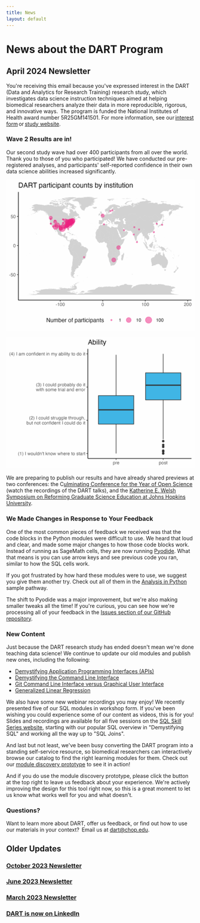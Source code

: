 ```yaml
---
title: News
layout: default
---
```


# News about the DART Program

## **April 2024 Newsletter**

You're receiving this email because you've expressed interest in the DART (Data and Analytics for Research Training) research study, which investigates data science instruction techniques aimed at helping biomedical researchers analyze their data in more reproducible, rigorous, and innovative ways.  The program is funded the National Institutes of Health award number 5R25GM141501. For more information, see our [interest form](https://redcap.link/dart-interest) or [study website](https://redcap.link/dart-interest). 
 
### Wave 2 Results are in! 

Our second study wave had over 400 participants from all over the world. Thank you to those of you who participated! We have conducted our pre-registered analyses, and participants' self-reported confidence in their own data science abilities increased significantly. 
 
![Map showing that the majority of the participants came from North America, with additional participants coming from Europe, Asia, Africa, and South America](../media/dart_geocodes.png) 

![Boxplot of DART participants self-reported ability shows higher confidence after the intervention than before, on a scale from "1, I wouldn't know where to start" to "4, I am confident in my ability to do it". The pre-intervention boxplot concentrates around "2, I could struggle through but not confident I could do it," while the post-intervention boxplot concentrates around "3, I could probably do it with some trial error."](../media/ability_improvements.png)  
 
We are preparing to publish our results and have already shared previews at two conferences: the C[ulminating Conference for the Year of Open Science](https://www.cos.io/yos-conference) (watch the recordings of the DART talks), and the [Katherine E. Welsh Symposium on Reforming Graduate Science Education at Johns Hopkins University](https://publichealth.jhu.edu/the-r3-center-for-innovation-in-science-education/events-at-the-r3-center).  
 
### We Made Changes in Response to Your Feedback 

One of the most common pieces of feedback we received was that the code blocks in the Python modules were difficult to use. We heard that loud and clear, and made some major changes to how those code blocks work. Instead of running as SageMath cells, they are now running [Pyodide](https://publichealth.jhu.edu/the-r3-center-for-innovation-in-science-education/events-at-the-r3-center). What that means is you can use arrow keys and see previous code you ran, similar to how the SQL cells work.  

If you got frustrated by how hard these modules were to use, we suggest you give them another try. Check out all of them in the [Analysis in Python](https://arcus.github.io/education_modules/example_pathways#pathway-5-analysis-in-python) sample pathway. 

The shift to Pyodide was a major improvement, but we're also making smaller tweaks all the time! If you're curious, you can see how we're processing all of your feedback in the [Issues section of our GitHub repository](https://github.com/arcus/education_modules/issues). 
 
### New Content 

Just because the DART research study has ended doesn't mean we're done teaching data science! We continue to update our old modules and publish new ones, including the following:  
 
* [Demystifying Application Programming Interfaces (APIs)](https://liascript.github.io/course/?https://raw.githubusercontent.com/arcus/education_modules/main/demystifying_apis/demystifying_apis.md#1)  
* [Demystifying the Command Line Interface](https://liascript.github.io/course/?https://raw.githubusercontent.com/arcus/education_modules/main/demystifying_command_line/demystifying_command_line.md#1)
* [Git Command Line Interface versus Graphical User Interface](https://liascript.github.io/course/?https://raw.githubusercontent.com/arcus/education_modules/main/demystifying_command_line/demystifying_command_line.md#1)
* [Generalized Linear Regression](https://liascript.github.io/course/?https://raw.githubusercontent.com/arcus/education_modules/main/demystifying_command_line/demystifying_command_line.md#1)
 
We also have some new webinar recordings you may enjoy! We recently presented five of our SQL modules in workshop form. If you've been wishing you could experience some of our content as videos, this is for you! Slides and recordings are available for all five sessions on the [SQL Skill Series website](https://arcus.github.io/arcus_skill_series_sql/), starting with our popular SQL overview in "Demystifying SQL" and working all the way up to "SQL Joins".  
 
And last but not least, we've been busy converting the DART program into a standing self-service resource, so biomedical researchers can interactively browse our catalog to find the right learning modules for them. Check out our [module discovery prototype](https://learn.arcus.chop.edu/) to see it in action!  

And if you do use the module discovery prototype, please click the button at the top right to leave us feedback about your experience. We're actively improving the design for this tool right now, so this is a great moment to let us know what works well for you and what doesn't.  
 
### Questions? 

Want to learn more about DART, offer us feedback, or find out how to use our materials in your context?  Email us at [dart@chop.edu](mailto:dart@chop.edu). 

## Older Updates

### [October 2023 Newsletter](./2023_10.md)

### [June 2023 Newsletter](./2023_03.md)

### [March 2023 Newsletter](./2023_03.md)

### [DART is now on LinkedIn](./newsletters/linkedin_announcement.md)

